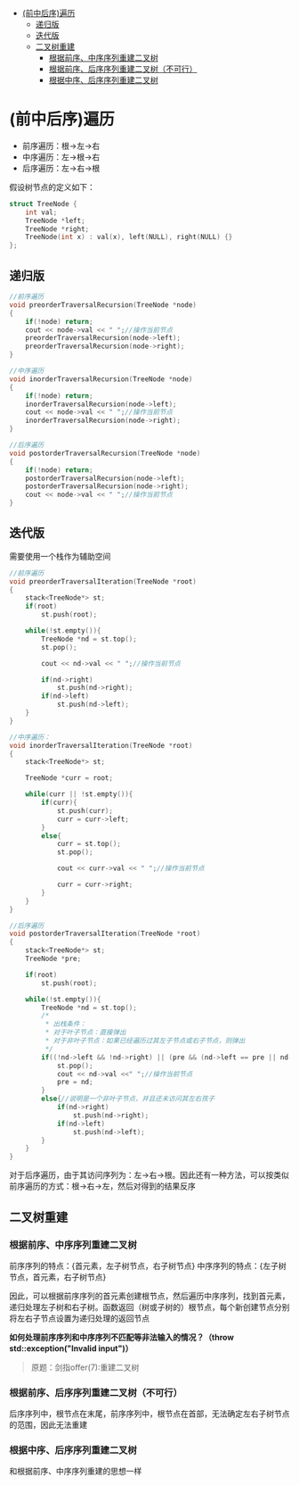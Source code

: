 
<!-- GFM-TOC -->
* [(前中后序)遍历](#前中后序遍历)
    * [递归版](#递归版)
    * [迭代版](#迭代版)
    * [二叉树重建](#二叉树重建)
        * [根据前序、中序序列重建二叉树](#根据前序中序序列重建二叉树)
        * [根据前序、后序序列重建二叉树（不可行）](#根据前序后序序列重建二叉树不可行)
        * [根据中序、后序序列重建二叉树](#根据中序后序序列重建二叉树)
<!-- GFM-TOC -->


# (前中后序)遍历

* 前序遍历：根->左->右
* 中序遍历：左->根->右
* 后序遍历：左->右->根

假设树节点的定义如下：

```c++
struct TreeNode {
    int val;
    TreeNode *left;
    TreeNode *right;
    TreeNode(int x) : val(x), left(NULL), right(NULL) {}
};
```

## 递归版

```c++
//前序遍历
void preorderTraversalRecursion(TreeNode *node)
{
    if(!node) return;
    cout << node->val << " ";//操作当前节点
    preorderTraversalRecursion(node->left);
    preorderTraversalRecursion(node->right);
}

//中序遍历
void inorderTraversalRecursion(TreeNode *node)
{
    if(!node) return;
    inorderTraversalRecursion(node->left);
    cout << node->val << " ";//操作当前节点
    inorderTraversalRecursion(node->right);
}

//后序遍历
void postorderTraversalRecursion(TreeNode *node)
{
    if(!node) return;
    postorderTraversalRecursion(node->left);
    postorderTraversalRecursion(node->right);
    cout << node->val << " ";//操作当前节点
}
```

## 迭代版

需要使用一个栈作为辅助空间

```c++
//前序遍历
void preorderTraversalIteration(TreeNode *root)
{
    stack<TreeNode*> st;
    if(root)
        st.push(root);

    while(!st.empty()){
        TreeNode *nd = st.top();
        st.pop();

        cout << nd->val << " ";//操作当前节点

        if(nd->right)
            st.push(nd->right);
        if(nd->left)
            st.push(nd->left);
    }
}

//中序遍历：
void inorderTraversalIteration(TreeNode *root)
{
    stack<TreeNode*> st;

    TreeNode *curr = root;

    while(curr || !st.empty()){
        if(curr){
            st.push(curr);
            curr = curr->left;
        }
        else{
            curr = st.top();
            st.pop();

            cout << curr->val << " ";//操作当前节点

            curr = curr->right;
        }
    }
}

//后序遍历
void postorderTraversalIteration(TreeNode *root)
{
    stack<TreeNode*> st;
    TreeNode *pre;

    if(root)
        st.push(root);

    while(!st.empty()){
        TreeNode *nd = st.top();
        /*
         * 出栈条件：
         * 对于叶子节点：直接弹出
         * 对于非叶子节点：如果已经遍历过其左子节点或右子节点，则弹出
         */
        if((!nd->left && !nd->right) || (pre && (nd->left == pre || nd->right == pre))){
            st.pop();
            cout << nd->val <<" ";//操作当前节点
            pre = nd;
        }
        else{//说明是一个非叶子节点，并且还未访问其左右孩子
            if(nd->right)
                st.push(nd->right);
            if(nd->left)
                st.push(nd->left);
        }
    }
}
```

对于后序遍历，由于其访问序列为：左->右->根。因此还有一种方法，可以按类似前序遍历的方式：根->右->左，然后对得到的结果反序

## 二叉树重建

### 根据前序、中序序列重建二叉树

前序序列的特点：{首元素，左子树节点，右子树节点}
中序序列的特点：{左子树节点，首元素，右子树节点}

因此，可以根据前序序列的首元素创建根节点，然后遍历中序序列，找到首元素，递归处理左子树和右子树。函数返回（树或子树的）根节点，每个新创建节点分别将左右子节点设置为递归处理的返回节点

**如何处理前序序列和中序序列不匹配等非法输入的情况？（throw std::exception("Invalid input")）**

>原题：剑指offer(7):重建二叉树

### 根据前序、后序序列重建二叉树（不可行）

后序序列中，根节点在末尾，前序序列中，根节点在首部，无法确定左右子树节点的范围，因此无法重建

### 根据中序、后序序列重建二叉树

和根据前序、中序序列重建的思想一样
